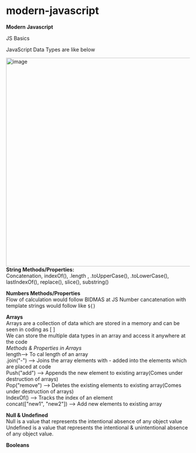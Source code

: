 # modern-javascript

**Modern Javascript**

JS Basics

JavaScript Data Types are like below<br>

<img width="572" alt="image" src="https://github.com/user-attachments/assets/455694ec-2c2c-4d16-bf48-d5e0b61d335f" /><br>
**String Methods/Properties:**<br>
Concatenation, indexOf(), .length , .toUpperCase(), .toLowerCase(), lastIndexOf(), replace(), slice(), substring()

**Numbers Methods/Properties**<br>
Flow of calculation would follow BIDMAS at JS
Number cancatenation with template strings would follow like `${}`

**Arrays**<br>
Arrays are a collection of data which are stored in a memory and can be seen in coding as [ ]<br>
We can store the multiple data types in an array and access it anywhere at the code<br>
*Methods & Properties in Arrays* <br>
length--> To cal length of an array<br>
.join("-") --> Joins the array elements with - added into the elements which are placed at code<br>
Push("add") --> Appends the new element to existing array(Comes under destruction of arrays)<br>
Pop("remove") --> Deletes the existing elements to existing array(Comes under destruction of arrays)<br>
IndexOf() --> Tracks the index of an element<br>
concat(["new1", "new2"]) --> Add new elements to existing array<br>

**Null & Undefined**<br>
Null is a value that represents the intentional absence of any object value <br>
Undefined is a value that represents the intentional & unintentional absence of any object value.

**Booleans**
